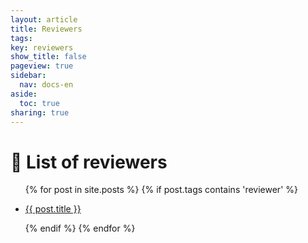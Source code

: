 ```yaml
---
layout: article
title: Reviewers
tags:
key: reviewers
show_title: false
pageview: true
sidebar:
  nav: docs-en
aside:
  toc: true
sharing: true
---
```


# 🔎 List of reviewers

<ul>
  {% for post in site.posts %}
  {% if post.tags contains 'reviewer' %}
  <li>
  <a href="{{ post.url }}">
    <p>{{ post.title }}</p></a>
  </li>
  {% endif %}
  {% endfor %}
</ul>